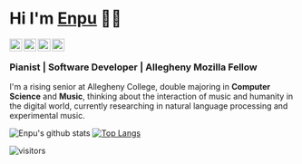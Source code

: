 # Hi I'm [Enpu](https://enpuyou.netlify.app) :eyes::space_invader:

<a href="https://www.linkedin.com/in/enpuyou/">
  <img align="left" alt="Enpu's Linkdein" width="22px" src="https://cdn.jsdelivr.net/npm/simple-icons@v3/icons/linkedin.svg" />
</a>
<a href="https://github.com/enpuyou">
  <img align="left" alt="Enpu's Github" width="22px" src="https://cdn.jsdelivr.net/npm/simple-icons@v3/icons/github.svg" />
</a>
<a href="https://www.instagram.com">
  <img align="left" alt="Enpu's Instagram" width="22px" src="https://cdn.jsdelivr.net/npm/simple-icons@v3/icons/instagram.svg" />
</a>
<a href="https://www.youtube.com/channel/UC1jivHCNYHYxwruBZgnMtrw?view_as=subscriber">
  <img align="left" alt="Enpu's Youtube" width="22px" src="https://cdn.jsdelivr.net/npm/simple-icons@3.3.0/icons/youtube.svg" />
</a>

<br/>

### Pianist | Software Developer | Allegheny Mozilla Fellow

I'm a rising senior at Allegheny College, double majoring in **Computer Science** and **Music**,
thinking about the interaction of music and humanity in the digital world, currently
researching in natural language processing and experimental music.

![Enpu's github stats](https://github-readme-stats.vercel.app/api?username=enpuyou&show_icons=true&hide_border=true&count_private=true&theme=buefy)
[![Top Langs](https://github-readme-stats.vercel.app/api/top-langs/?username=enpuyou&layout=compact&count_private=true)](https://github.com/enpuyou)

<!-- [![ReadMe Card](https://github-readme-stats.vercel.app/api/pin/?username=Allegheny-Mozilla-Fellows&repo=textMining)](https://github.com/Allegheny-Mozilla-Fellows/textMining)
[![ReadMe Card](https://github-readme-stats.vercel.app/api/pin/?username=Tada-Project&repo=tada)](https://github.com/Tada-Project/tada)
[![ReadMe Card](https://github-readme-stats.vercel.app/api/pin/?username=enpuyou&repo=script-api-lambda-dynamodb)](https://github.com/enpuyou/script-api-lambda-dynamodb)
[![ReadMe Card](https://github-readme-stats.vercel.app/api/pin/?username=GatorEducator&repo=gatorgradle)](https://github.com/GatorEducator/gatorgradle)
[![ReadMe Card](https://github-readme-stats.vercel.app/api/pin/?username=AVMf&repo=avmf)](https://github.com/AVMf/avmf)
[![ReadMe Card](https://github-readme-stats.vercel.app/api/pin/?username=inTestiGator&repo=pytest-santa)](https://github.com/inTestiGator/pytest-santa) -->

 ![visitors](https://visitor-badge.laobi.icu/badge?page_id=enpuyou.enpuyou&title=Views)
